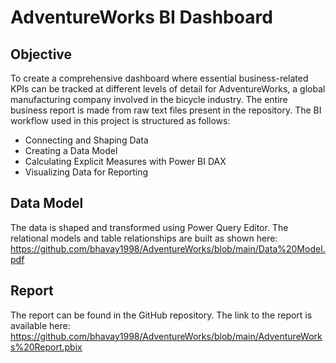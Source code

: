 # AdventureWorks BI Dashboard
## Objective
To create a comprehensive dashboard where essential business-related KPIs can be tracked at different levels of detail for AdventureWorks, a global manufacturing company involved in the bicycle industry. The entire business report is made from raw text files present in the repository. 
The BI workflow used in this project is structured as follows: 
- Connecting and Shaping Data
- Creating a Data Model
- Calculating Explicit Measures with Power BI DAX
- Visualizing Data for Reporting

## Data Model
The data is shaped and transformed using Power Query Editor. The relational models and table relationships are built as shown here: 
<u>https://github.com/bhavay1998/AdventureWorks/blob/main/Data%20Model.pdf</u>

## Report
The report can be found in the GitHub repository. The link to the report is available here:
<u>https://github.com/bhavay1998/AdventureWorks/blob/main/AdventureWorks%20Report.pbix</u>

  
